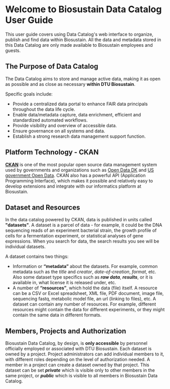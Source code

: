 # Welcome to Biosustain Data Catalog User Guide

This user guide covers using Data Catalog's web interface to organize, publish and find data within Biosustain. All the data and metadata stored in this Data Catalog are only made available to Biosustain employees and guests.

## The Purpose of Data Catalog

The Data Catalog aims to store and manage active data, making it as open as possible and as close as necessary **within DTU Biosustain**. 

Specific goals include:

- Provide a centralized data portal to enhance FAIR data principals throughout the data life cycle.
- Enable data/metadata capture, data enrichment, efficient and standardized automated workflows.
- Provide visibility and overview of accessible data.
- Ensure governance on all systems and data.
- Establish a strong research data management support function.

## Platform Technology - CKAN

[**CKAN**](https://ckan.org/) is one of the most popular open source data management system used by governments and organizations such as [Open Data DK](https://www.opendata.dk/) and [US government Open Data](https://data.gov/). CKAN also has a powerful API (Application Programming Interface), which makes it possible and relatively easy to develop extensions and integrate with our informatics platform at Biosustain.

## Dataset and Resources

In the data catalog powered by CKAN, data is published in units called **"datasets"**. A dataset is a parcel of data - for example, it could be the DNA sequencing reads of an experiment bacterial strain, the growth profile of cells for a fermentation experiment, or statistical analyses of gene expressions. When you search for data, the search results you see will be individual datasets.

A dataset contains two things:

- Information or **“metadata”** about the datasets. For example, common metadata such as the *title* and *creator*, *date-of-creation*, *format*, etc. Also some dataset type specifics such as ***raw data***, ***results***, or  it is available in, what license it is released under, etc.
- A number of **“resources”**, which hold the data (file) itself. A resource can be a CSV or Excel spreadsheet, XML file, PDF document, image file, sequencing fastq, metabolic model file, an url (linking to files), etc. A dataset can contain any number of resources. For example, different resources might contain the data for different experiments, or they might contain the same data in different formats.

## Members, Projects and Authorization

Biosustain Data Catalog, by design, is **only accessible** by personnel officially employed or associated with DTU Biosustain. Each dataset is owned by a project. Project administrators can add individual members to it, with different roles depending on the level of authorization needed. A member in a project can create a dataset owned by that project. This dataset can be set ***private*** which is visible only to other members in the same project, or ***public*** which is visible to all members in Biosustain Data Catalog. 
